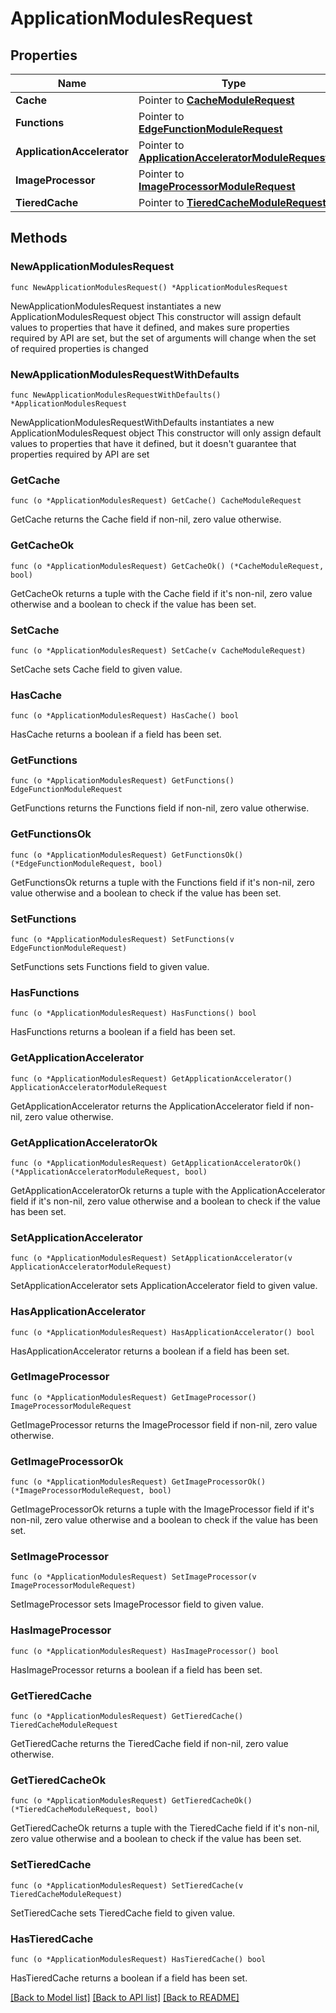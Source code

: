 # ApplicationModulesRequest

## Properties

Name | Type | Description | Notes
------------ | ------------- | ------------- | -------------
**Cache** | Pointer to [**CacheModuleRequest**](CacheModuleRequest.md) |  | [optional] 
**Functions** | Pointer to [**EdgeFunctionModuleRequest**](EdgeFunctionModuleRequest.md) |  | [optional] 
**ApplicationAccelerator** | Pointer to [**ApplicationAcceleratorModuleRequest**](ApplicationAcceleratorModuleRequest.md) |  | [optional] 
**ImageProcessor** | Pointer to [**ImageProcessorModuleRequest**](ImageProcessorModuleRequest.md) |  | [optional] 
**TieredCache** | Pointer to [**TieredCacheModuleRequest**](TieredCacheModuleRequest.md) |  | [optional] 

## Methods

### NewApplicationModulesRequest

`func NewApplicationModulesRequest() *ApplicationModulesRequest`

NewApplicationModulesRequest instantiates a new ApplicationModulesRequest object
This constructor will assign default values to properties that have it defined,
and makes sure properties required by API are set, but the set of arguments
will change when the set of required properties is changed

### NewApplicationModulesRequestWithDefaults

`func NewApplicationModulesRequestWithDefaults() *ApplicationModulesRequest`

NewApplicationModulesRequestWithDefaults instantiates a new ApplicationModulesRequest object
This constructor will only assign default values to properties that have it defined,
but it doesn't guarantee that properties required by API are set

### GetCache

`func (o *ApplicationModulesRequest) GetCache() CacheModuleRequest`

GetCache returns the Cache field if non-nil, zero value otherwise.

### GetCacheOk

`func (o *ApplicationModulesRequest) GetCacheOk() (*CacheModuleRequest, bool)`

GetCacheOk returns a tuple with the Cache field if it's non-nil, zero value otherwise
and a boolean to check if the value has been set.

### SetCache

`func (o *ApplicationModulesRequest) SetCache(v CacheModuleRequest)`

SetCache sets Cache field to given value.

### HasCache

`func (o *ApplicationModulesRequest) HasCache() bool`

HasCache returns a boolean if a field has been set.

### GetFunctions

`func (o *ApplicationModulesRequest) GetFunctions() EdgeFunctionModuleRequest`

GetFunctions returns the Functions field if non-nil, zero value otherwise.

### GetFunctionsOk

`func (o *ApplicationModulesRequest) GetFunctionsOk() (*EdgeFunctionModuleRequest, bool)`

GetFunctionsOk returns a tuple with the Functions field if it's non-nil, zero value otherwise
and a boolean to check if the value has been set.

### SetFunctions

`func (o *ApplicationModulesRequest) SetFunctions(v EdgeFunctionModuleRequest)`

SetFunctions sets Functions field to given value.

### HasFunctions

`func (o *ApplicationModulesRequest) HasFunctions() bool`

HasFunctions returns a boolean if a field has been set.

### GetApplicationAccelerator

`func (o *ApplicationModulesRequest) GetApplicationAccelerator() ApplicationAcceleratorModuleRequest`

GetApplicationAccelerator returns the ApplicationAccelerator field if non-nil, zero value otherwise.

### GetApplicationAcceleratorOk

`func (o *ApplicationModulesRequest) GetApplicationAcceleratorOk() (*ApplicationAcceleratorModuleRequest, bool)`

GetApplicationAcceleratorOk returns a tuple with the ApplicationAccelerator field if it's non-nil, zero value otherwise
and a boolean to check if the value has been set.

### SetApplicationAccelerator

`func (o *ApplicationModulesRequest) SetApplicationAccelerator(v ApplicationAcceleratorModuleRequest)`

SetApplicationAccelerator sets ApplicationAccelerator field to given value.

### HasApplicationAccelerator

`func (o *ApplicationModulesRequest) HasApplicationAccelerator() bool`

HasApplicationAccelerator returns a boolean if a field has been set.

### GetImageProcessor

`func (o *ApplicationModulesRequest) GetImageProcessor() ImageProcessorModuleRequest`

GetImageProcessor returns the ImageProcessor field if non-nil, zero value otherwise.

### GetImageProcessorOk

`func (o *ApplicationModulesRequest) GetImageProcessorOk() (*ImageProcessorModuleRequest, bool)`

GetImageProcessorOk returns a tuple with the ImageProcessor field if it's non-nil, zero value otherwise
and a boolean to check if the value has been set.

### SetImageProcessor

`func (o *ApplicationModulesRequest) SetImageProcessor(v ImageProcessorModuleRequest)`

SetImageProcessor sets ImageProcessor field to given value.

### HasImageProcessor

`func (o *ApplicationModulesRequest) HasImageProcessor() bool`

HasImageProcessor returns a boolean if a field has been set.

### GetTieredCache

`func (o *ApplicationModulesRequest) GetTieredCache() TieredCacheModuleRequest`

GetTieredCache returns the TieredCache field if non-nil, zero value otherwise.

### GetTieredCacheOk

`func (o *ApplicationModulesRequest) GetTieredCacheOk() (*TieredCacheModuleRequest, bool)`

GetTieredCacheOk returns a tuple with the TieredCache field if it's non-nil, zero value otherwise
and a boolean to check if the value has been set.

### SetTieredCache

`func (o *ApplicationModulesRequest) SetTieredCache(v TieredCacheModuleRequest)`

SetTieredCache sets TieredCache field to given value.

### HasTieredCache

`func (o *ApplicationModulesRequest) HasTieredCache() bool`

HasTieredCache returns a boolean if a field has been set.


[[Back to Model list]](../README.md#documentation-for-models) [[Back to API list]](../README.md#documentation-for-api-endpoints) [[Back to README]](../README.md)


